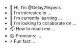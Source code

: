 - 👋 Hi, I’m @Gelay29specs
- 👀 I’m interested in ...
- 🌱 I’m currently learning ...
- 💞️ I’m looking to collaborate on ...
- 📫 How to reach me ...
- 😄 Pronouns: ...
- ⚡ Fun fact: ...

<!---
Gelay29specs/Gelay29specs is a ✨ special ✨ repository because its `README.md` (this file) appears on your GitHub profile.
You can click the Preview link to take a look at your changes.
--->
